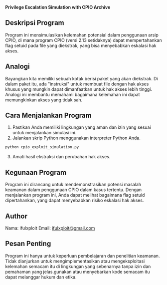**Privilege Escalation Simulation with CPIO Archive**

## Deskripsi Program
Program ini mensimulasikan kelemahan potensial dalam penggunaan arsip CPIO, di mana program CPIO (versi 2.13 setidaknya) dapat mempertahankan flag setuid pada file yang diekstrak, yang bisa menyebabkan eskalasi hak akses.

## Analogi
Bayangkan kita memiliki sebuah kotak berisi paket yang akan diekstrak. Di dalam paket itu, ada "instruksi" untuk membuat file dengan hak akses khusus yang mungkin dapat dimanfaatkan untuk hak akses lebih tinggi. Analogi ini membantu memahami bagaimana kelemahan ini dapat memungkinkan akses yang tidak sah.

## Cara Menjalankan Program
1. Pastikan Anda memiliki lingkungan yang aman dan izin yang sesuai untuk menjalankan simulasi ini.
2. Jalankan skrip Python menggunakan interpreter Python Anda.

```bash
python cpio_exploit_simulation.py
```

3. Amati hasil ekstraksi dan perubahan hak akses.

## Kegunaan Program
Program ini dirancang untuk mendemonstrasikan potensi masalah keamanan dalam penggunaan CPIO dalam kasus tertentu. Dengan menjalankan program ini, Anda dapat melihat bagaimana flag setuid dipertahankan, yang dapat menyebabkan risiko eskalasi hak akses.

## Author
Nama: ifulxploit
Email: ifulxploit@gmail.com

## Pesan Penting
Program ini hanya untuk keperluan pembelajaran dan penelitian keamanan. Tidak dianjurkan untuk mengimplementasikan atau mengeksploitasi kelemahan semacam itu di lingkungan yang sebenarnya tanpa izin dan pemahaman yang jelas.gunakan atau menyebarkan kode semacam itu dapat melanggar hukum dan etika.
